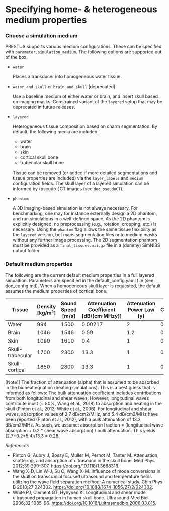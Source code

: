 # Specifying home- & heterogeneous medium properties

### Choose a simulation medium

PRESTUS supports various medium configurations. These can be specified with ```parameter.simulation_medium```. The following options are supported out of the box.

- ```water```

    Places a transducer into homogeneous water tissue.

- ```water_and_skull``` or ```brain_and_skull``` (deprecated)

    Use a baseline medium of either water or brain, and insert skull based on imaging masks. Constrained variant of the ```layered``` setup that may be deprecated in future releases.

- ```layered```

    Heterogeneous tissue composition based on charm segmentation. By default, the following media are included: 
    
    - water
    - brain
    - skin
    - cortical skull bone 
    - trabecular skull bone
    
    Tissue can be removed (or added if more detailed segmentations and tissue properties are included) via the ```layer_labels``` and ```medium``` configuration fields. The skull layer of a layered simulation can be informed by (pseudo-)CT images (see ```doc_pseudoCT```).

- ```phantom```

    A 3D imaging-based simulation is not always necessary. For benchmarking, one may for instance externally design a 2D phantom, and run simulations in a well-defined space. As the 2D phantom is explicitly designed, no preprocessing (e.g., rotation, cropping, etc.) is necessary. Using the ```phantom``` flag allows the same tissue flexibility as the ```layered``` version, but maps segmentation files onto medium masks without any further image processing. The 2D segmentation phantom must be provided as a ```final_tissues.nii.gz``` file in a (dummy) SimNIBS output folder.

### Default medium properties

The following are the current default medium properties in a full layered simualtion. Parameters are specified in the default_config.yaml file (see doc_config.md).
When a homogeneous skull layer is requested, the default assumes the medium properties of cortical bone.

| Tissue           | Density [kg/m³] | Sound Speed [m/s] | Attenuation Coefficient [dB/(cm·MHzy)]      | Attenuation Power Law (y)| Thermal Conductivity [W/(m·K)]| Specific Heat [J/(kg·K)] | Perfusion [mL/min/kg] | Absorption Fraction [Note1] |
|------------------|--------|----------|----------|-------|--------|------|-------|---|
| Water            | 994    | 1500     | 0.00217  | 2     | 0.6    | 4178 | 0     | 1 |
| Brain            | 1046   | 1546     | 0.59     | 1.2   | 0.51   | 3630 | 559   | 1 |
| Skin             | 1090   | 1610     | 0.4      | 1     | 0.37   | 3391 | 106   | 1 |
| Skull-trabecular | 1700   | 2300     | 13.3     | 1     | 0.32   | 2274 | 30    | 0.28 |
| Skull-cortical   | 1850   | 2800     | 13.3     | 1     | 0.3    | 1313 | 10    | 0.28 |

[Note1] The fraction of attenuation (alpha) that is assumed to be absorbed in the bioheat equation (heating simulations). This is a best guess that is informed as follows: The bulk attenuation coefficient includes contributions from both longitudinal and shear waves. However, longitudinal waves contribute most (~ 80%,  Wang et al., 2018) to absorption and heating in the skull (Pinton et al., 2012; White et al., 2006). For longitudinal and shear waves, absorption values of 2.7 dB/cm2/MHz, and 5.4 dB/cm2/MHz have been reported (Pinton et al., 2012), with a bulk attenuation of 13.3 dB/cm2/MHz. As such, we assume: absorption fraction = (longitudinal wave absorption + 0.2 * shear wave absorption) / bulk attenuation. This yields (2.7+0.2*5.4)/13.3 = 0.28.

*References*

- Pinton G, Aubry J, Bossy E, Muller M, Pernot M, Tanter M. Attenuation, scattering, and absorption of ultrasound in the skull bone. Méd Phys 2012;39:299–307. https://doi.org/10.1118/1.3668316.
- Wang X-D, Lin W-J, Su C, Wang X-M. Influence of mode conversions in the skull on transcranial focused ultrasound and temperature fields utilizing the wave field separation method: A numerical study. Chin Phys B 2018;27:024302. https://doi.org/10.1088/1674-1056/27/2/024302.
- White PJ, Clement GT, Hynynen K. Longitudinal and shear mode ultrasound propagation in human skull bone. Ultrasound Med Biol 2006;32:1085–96. https://doi.org/10.1016/j.ultrasmedbio.2006.03.015.
